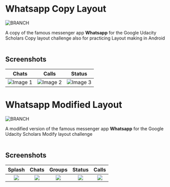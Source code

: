 # **Whatsapp Copy Layout**
![BRANCH](https://img.shields.io/badge/branch-master-green.svg) 

A copy of the famous messenger app **Whatsapp** for the Google Udacity Scholars Copy layout challenge also for practicing Layout making in Android</br></br>

## **Screenshots**

|   Chats	|   Calls	|   Status	|
|:-:	|:-:	|:-:	|
|  ![Image 1](https://raw.githubusercontent.com/YuganshT79/Whatsapp-Copy-Layout/master/screenshots/Image1.jpeg)	|   ![Image 2](https://raw.githubusercontent.com/YuganshT79/Whatsapp-Copy-Layout/master/screenshots/Image2.jpeg)	|   ![Image 3](https://raw.githubusercontent.com/YuganshT79/Whatsapp-Copy-Layout/master/screenshots/Image3.jpeg)	|

# **Whatsapp Modified Layout**
![BRANCH](https://img.shields.io/badge/branch-whatsapp_modified-yellowgreen.svg) 

A modified version of the famous messenger app **Whatsapp** for the Google Udacity Scholars Modify layout challenge</br></br>

## **Screenshots**

|   Splash 	|   Chats	|   Groups	| Status | Calls |
|:-:	|:-:	|:-:	|:-:|:-:|
|  <img src="https://raw.githubusercontent.com/YuganshT79/Whatsapp-Copy-Layout/whatsapp_modified/screenshots/wm_splash.jpg"/>	|   <img src="https://raw.githubusercontent.com/YuganshT79/Whatsapp-Copy-Layout/whatsapp_modified/screenshots/wm_chats.jpg"/>	|  <img src="https://raw.githubusercontent.com/YuganshT79/Whatsapp-Copy-Layout/whatsapp_modified/screenshots/wm_group.jpg" />	|<img src="https://raw.githubusercontent.com/YuganshT79/Whatsapp-Copy-Layout/whatsapp_modified/screenshots/wm_status.jpg" />|<img src="https://raw.githubusercontent.com/YuganshT79/Whatsapp-Copy-Layout/whatsapp_modified/screenshots/wm_calls.jpg" />|

